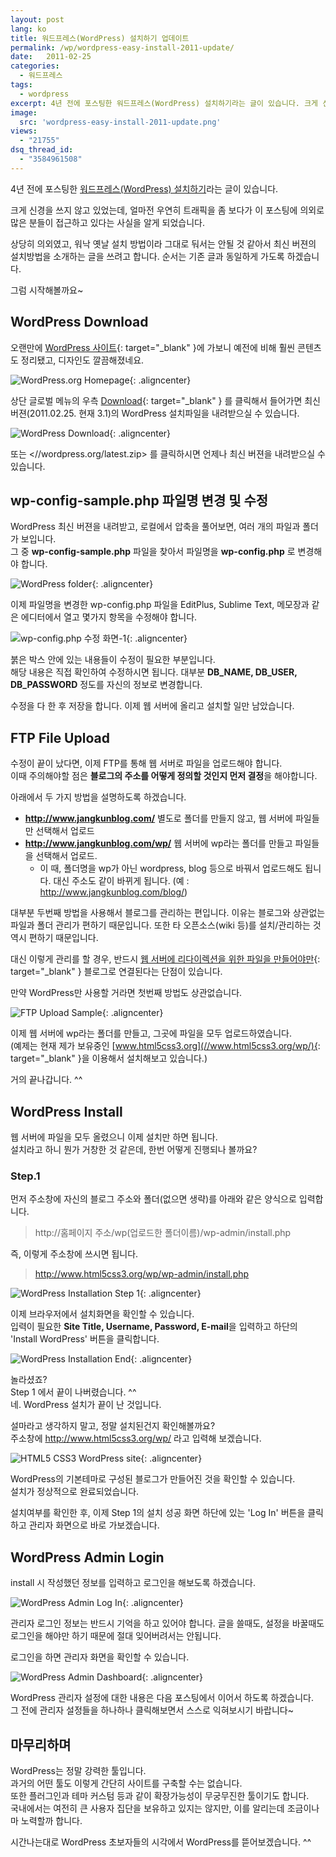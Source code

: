 ```yaml
---
layout: post
lang: ko
title: 워드프레스(WordPress) 설치하기 업데이트
permalink: /wp/wordpress-easy-install-2011-update/
date:   2011-02-25
categories:
  - 워드프레스
tags:
  - wordpress
excerpt: 4년 전에 포스팅한 워드프레스(WordPress) 설치하기라는 글이 있습니다. 크게 신경을 쓰지 않고 있었는데, 얼마전 우연히 트래픽을 좀 보다가 이 포스팅에 의외로 많은 분들이 접근하고 있다는 사실을 알게 되었습니다. 상당히 의외였고, 워낙 옛날 설치 방법이라 그대로 둬서는 안될 것 같아서 최신 버젼의 설치방법을 소개하는 글을 쓰려고 합니다. 순서는 기존 글과 동일하게 가도록 하겠습니다. 그럼 시작해볼까요~ WordPress Download 오랜만에 WordPress 사이트에 가보니 예전에 비해 훨씬 콘텐츠도 정리됐고, 디자인도 깔끔해졌네요. 상단 글로벌 메뉴의 우측 Download 를 클릭해서 들어가면 최신 버젼(2011.02.25. 현재 3.1) [...]
image:
  src: 'wordpress-easy-install-2011-update.png'
views:
  - "21755"
dsq_thread_id:
  - "3584961508"
---
```


4년 전에 포스팅한 [워드프레스(WordPress) 설치하기](//www.jangkunblog.com/wp/wordpress-easy-install/)라는 글이 있습니다.
  
크게 신경을 쓰지 않고 있었는데, 얼마전 우연히 트래픽을 좀 보다가 이 포스팅에 의외로 많은 분들이 접근하고 있다는 사실을 알게 되었습니다.

상당히 의외였고, 워낙 옛날 설치 방법이라 그대로 둬서는 안될 것 같아서 최신 버젼의 설치방법을 소개하는 글을 쓰려고 합니다. 순서는 기존 글과 동일하게 가도록 하겠습니다.
  
그럼 시작해볼까요~

## WordPress Download

오랜만에 [WordPress 사이트](//wordpress.org/){: target="_blank" }에 가보니 예전에 비해 훨씬 콘텐츠도 정리됐고, 디자인도 깔끔해졌네요.

![WordPress.org Homepage](/assets/img/2011/WordPress-Home-1024x780.png){: .aligncenter}

상단 글로벌 메뉴의 우측 [Download](//wordpress.org/download/){: target="_blank" } 를 클릭해서 들어가면 최신 버젼(2011.02.25. 현재 3.1)의 WordPress 설치파일을 내려받으실 수 있습니다.

![WordPress Download](/assets/img/2011/Safari.png){: .aligncenter}

또는 <//wordpress.org/latest.zip> 를 클릭하시면 언제나 최신 버젼을 내려받으실 수 있습니다.

## wp-config-sample.php 파일명 변경 및 수정

WordPress 최신 버젼을 내려받고, 로컬에서 압축을 풀어보면, 여러 개의 파일과 폴더가 보입니다.  
그 중 **wp-config-sample.php** 파일을 찾아서 파일명을 **wp-config.php** 로 변경해야 합니다.

![WordPress folder](/assets/img/2011/wordpress.png){: .aligncenter}

이제 파일명을 변경한 wp-config.php 파일을 EditPlus, Sublime Text, 메모장과 같은 에디터에서 열고 몇가지 항목을 수정해야 합니다.

![wp-config.php 수정 화면-1](/assets/img/2011/wp-config-edit-1.png){: .aligncenter}

붉은 박스 안에 있는 내용들이 수정이 필요한 부분입니다.  
해당 내용은 직접 확인하여 수정하시면 됩니다. 대부분 **DB\_NAME, DB\_USER, DB_PASSWORD** 정도를 자신의 정보로 변경합니다.

수정을 다 한 후 저장을 합니다. 이제 웹 서버에 올리고 설치할 일만 남았습니다.

## FTP File Upload

수정이 끝이 났다면, 이제 FTP를 통해 웹 서버로 파일을 업로드해야 합니다.  
이때 주의해야할 점은 **블로그의 주소를 어떻게 정의할 것인지 먼저 결정**을 해야합니다.

아래에서 두 가지 방법을 설명하도록 하겠습니다.

* **http://www.jangkunblog.com/** 별도로 폴더를 만들지 않고, 웹 서버에 파일들만 선택해서 업로드
* **http://www.jangkunblog.com/wp/** 웹 서버에 wp라는 폴더를 만들고 파일들을 선택해서 업로드.
  * 이 때, 폴더명을 wp가 아닌 wordpress, blog 등으로 바꿔서 업로드해도 됩니다. 대신 주소도 같이 바뀌게 됩니다. (예 : http://www.jangkunblog.com/blog/)

대부분 두번째 방법을 사용해서 블로그를 관리하는 편입니다. 이유는 블로그와 상관없는 파일과 폴더 관리가 편하기 때문입니다. 또한 타 오픈소스(wiki 등)를 설치/관리하는 것 역시 편하기 때문입니다.
  
대신 이렇게 관리를 할 경우, 반드시 [웹 서버에 리다이렉션을 위한 파일을 만들어야만](//www.jangkunblog.com/wp/wordpress-easy-install/comment-page-1/#comment-17){: target="_blank" } 블로그로 연결된다는 단점이 있습니다.

만약 WordPress만 사용할 거라면 첫번째 방법도 상관없습니다.

![FTP Upload Sample](/assets/img/2011/html5css3.org_.png){: .aligncenter}

이제 웹 서버에 wp라는 폴더를 만들고, 그곳에 파일을 모두 업로드하였습니다.  
(예제는 현재 제가 보유중인 [www.html5css3.org](//www.html5css3.org/wp/){: target="_blank" }을 이용해서 설치해보고 있습니다.)

거의 끝나갑니다. ^^

## WordPress Install

웹 서버에 파일을 모두 올렸으니 이제 설치만 하면 됩니다.  
설치라고 하니 뭔가 거창한 것 같은데, 한번 어떻게 진행되나 볼까요?

### Step.1

먼저 주소창에 자신의 블로그 주소와 폴더(없으면 생략)를 아래와 같은 양식으로 입력합니다.

> http://홈페이지 주소/wp(업로드한 폴더이름)/wp-admin/install.php

즉, 이렇게 주소창에 쓰시면 됩니다.

> http://www.html5css3.org/wp/wp-admin/install.php

![WordPress Installation Step 1](/assets/img/2011/WordPress-Installation.png){: .aligncenter}

이제 브라우저에서 설치화면을 확인할 수 있습니다.  
입력이 필요한 **Site Title, Username, Password, E-mail**을 입력하고 하단의 'Install WordPress' 버튼을 클릭합니다.

![WordPress Installation End](/assets/img/2011/WordPress-Installation-End.png){: .aligncenter}

놀라셨죠?  
Step 1 에서 끝이 나버렸습니다. ^^  
네. WordPress 설치가 끝이 난 것입니다.

설마라고 생각하지 말고, 정말 설치된건지 확인해볼까요?  
주소창에 <http://www.html5css3.org/wp/> 라고 입력해 보겠습니다.

![HTML5 CSS3 WordPress site](/assets/img/2011/HTML5-CSS3-WordPress-site-1024x930.png){: .aligncenter}

WordPress의 기본테마로 구성된 블로그가 만들어진 것을 확인할 수 있습니다.  
설치가 정상적으로 완료되었습니다.

설치여부를 확인한 후, 이제 Step 1의 설치 성공 화면 하단에 있는 'Log In' 버튼을 클릭하고 관리자 화면으로 바로 가보겠습니다.

## WordPress Admin Login

install 시 작성했던 정보를 입력하고 로그인을 해보도록 하겠습니다.

![WordPress Admin Log In](/assets/img/2011/WordPress-Admin-Log-In.png){: .aligncenter}

관리자 로그인 정보는 반드시 기억을 하고 있어야 합니다. 글을 쓸때도, 설정을 바꿀때도 로그인을 해야만 하기 때문에 절대 잊어버려서는 안됩니다.

로그인을 하면 관리자 화면을 확인할 수 있습니다.

![WordPress Admin Dashboard](/assets/img/2011/WordPress-Admin-Dashboard.png){: .aligncenter}

WordPress 관리자 설정에 대한 내용은 다음 포스팅에서 이어서 하도록 하겠습니다.  
그 전에 관리자 설정들을 하나하나 클릭해보면서 스스로 익혀보시기 바랍니다~

## 마무리하며

WordPress는 정말 강력한 툴입니다.  
과거의 어떤 툴도 이렇게 간단히 사이트를 구축할 수는 없습니다.  
또한 플러그인과 테마 커스텀 등과 같이 확장가능성이 무궁무진한 툴이기도 합니다.  
국내에서는 여전히 큰 사용자 집단을 보유하고 있지는 않지만, 이를 알리는데 조금이나마 노력할까 합니다.

시간나는대로 WordPress 초보자들의 시각에서 WordPress를 뜯어보겠습니다. ^^
